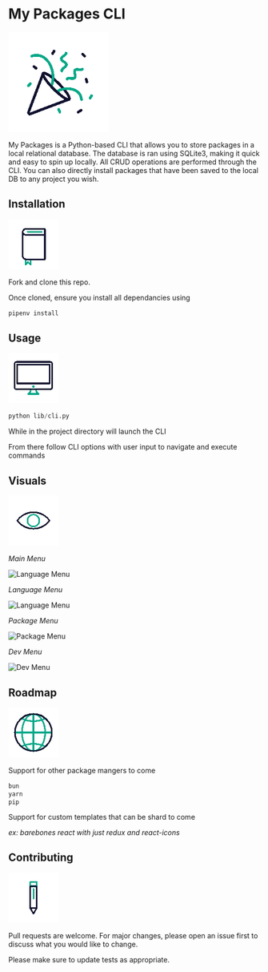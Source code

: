 <div display='in-line block'><h1 display='in-line'>My Packages CLI</h1> <img src='./assets/wired-outline-1103-confetti (1).gif' alt='Title GIF' display='in-line' /></div>

My Packages is a Python-based CLI that allows you to store packages in a local relational database. The database is ran using SQLite3, making it quick and easy to spin up locally. All CRUD operations are performed through the CLI. You can also directly install packages that have been saved to the local DB to any project you wish.

<h2>Installation</h2> <img src='./assets/wired-outline-112-book-morph.gif' alt='Install GIF' />

Fork and clone this repo.

Once cloned, ensure you install all dependancies using

```bash
pipenv install
```

<h2>Usage</h2> <img src='./assets/wired-outline-478-computer-display.gif' alt='Usage GIF' />

```python
python lib/cli.py
```

While in the project directory will launch the CLI

From there follow CLI options with user input to navigate and execute commands

<h2>Visuals</h2> <img src='./assets/wired-outline-69-eye (1).gif' alt='Visuals GIF' />

_Main Menu_

<img src="https://imageupload.io/ib/LzX763vmASk5wOY_1696790474.png" alt="Language Menu" width='500px' height='300px' />

_Language Menu_

<img src="https://i.ibb.co/VpCJ2HX/Screenshot-2023-10-08-at-1-32-43-PM.png" alt="Language Menu" width='500px' height='300px' />

_Package Menu_

<img src="https://i.ibb.co/Xbkn46W/Screenshot-2023-10-08-at-1-33-03-PM.png" alt="Package Menu" width='500px' height='300px' />

_Dev Menu_

<img src="https://i.ibb.co/vsgC5mL/Screenshot-2023-10-08-at-1-33-27-PM.png" alt="Dev Menu" width='500px' height='300px' />

<h2>Roadmap</h2> <img src='./assets/wired-outline-27-globe.gif' alt='Roadmap GIF' />

Support for other package mangers to come

```
bun
yarn
pip
```

Support for custom templates that can be shard to come

_ex: barebones react with just redux and react-icons_

<h2>Contributing</h2> <img src='./assets/wired-outline-35-edit.gif' alt='Contributing GIF' />

Pull requests are welcome. For major changes, please open an issue first
to discuss what you would like to change.

Please make sure to update tests as appropriate.

